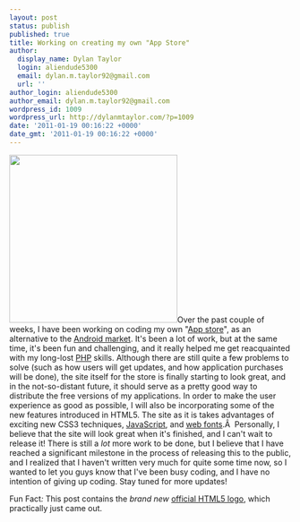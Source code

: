 ```yaml
---
layout: post
status: publish
published: true
title: Working on creating my own "App Store"
author:
  display_name: Dylan Taylor
  login: aliendude5300
  email: dylan.m.taylor92@gmail.com
  url: ''
author_login: aliendude5300
author_email: dylan.m.taylor92@gmail.com
wordpress_id: 1009
wordpress_url: http://dylanmtaylor.com/?p=1009
date: '2011-01-19 00:16:22 +0000'
date_gmt: '2011-01-19 00:16:22 +0000'
---
```

<p><a rel="attachment wp-att-1015" href="http://dylanmtaylor.com/2011/01/19/working-on-making-my-own-app-store/html5_logo_512/"><img class="alignleft size-medium wp-image-1015" title="HTML5 Logo" src="http://dylanmtaylor.com/wp-content/uploads/2011/01/HTML5_Logo_512-300x300.png" alt="" width="300" height="300" /></a>Over the past couple of weeks, I have been working on coding my own "<a class="zem_slink" title="App Store" rel="wikipedia" href="http://en.wikipedia.org/wiki/App_Store">App store</a>", as an alternative to the <a class="zem_slink" title="Android Market" rel="homepage" href="http://www.android.com/market/">Android market</a>. It's been a lot of work, but at the same time, it's been fun and challenging, and it really helped me get reacquainted with my long-lost <a class="zem_slink" title="PHP" rel="homepage" href="http://www.php.net/">PHP</a> skills. Although there are still quite a few problems to solve (such as how users will get updates, and how application purchases will be done), the site itself for the store is finally starting to look great, and in the not-so-distant future, it should serve as a pretty good way to distribute the free versions of my applications. In order to make the user experience as good as possible, I will also be  incorporating some of the new features introduced in HTML5. The site as it is takes advantages of exciting new CSS3 techniques, <a class="zem_slink" title="JavaScript" rel="wikipedia" href="http://en.wikipedia.org/wiki/JavaScript">JavaScript</a>, and <a class="zem_slink" title="Web typography" rel="wikipedia" href="http://en.wikipedia.org/wiki/Web_typography">web fonts</a>.Â  Personally, I believe that the site will look great when it's finished, and I can't wait to release it! There is still a <em>lot</em> more work to be done, but I believe that I have reached a significant milestone in the process of releasing this to the public, and I realized that I haven't written very much for quite some time now, so I wanted to let you guys know that I've been busy coding, and I have no intention of giving up coding. Stay tuned for more updates!</p>
<p>Fun Fact<em>:</em> This post contains the <em>brand new</em> <a href="http://www.w3.org/html/logo/">official HTML5 logo</a>, which practically just came out.</p>
<div class="zemanta-pixie" style="margin-top: 10px; height: 15px;"><img class="zemanta-pixie-img" style="border: medium none; float: right;" src="http://dylanmtaylor.com/wp-content/uploads/2011/06/pixy8.gif" alt="" /></div>
